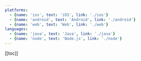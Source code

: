 ```yaml
---
platforms:
  - {name: 'ios', text: 'iOS', link: './ios'}
  - {name: 'android', text: 'Android', link: './android'}
  - {name: 'web', text: 'Web', link: './web'}
languages:
  - {name: 'java', text: 'Java', link: './java'}
  - {name: 'node', text: 'Node.js', link: './node'}
---
```


[[toc]]
